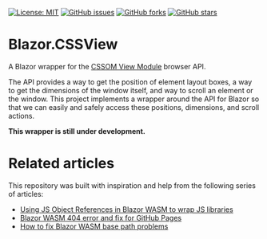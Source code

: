 [![License: MIT](https://img.shields.io/badge/License-MIT-yellow.svg)](/LICENSE)
[![GitHub issues](https://img.shields.io/github/issues/KristofferStrube/Blazor.CSSView)](https://github.com/KristofferStrube/Blazor.CSSView/issues)
[![GitHub forks](https://img.shields.io/github/forks/KristofferStrube/Blazor.CSSView)](https://github.com/KristofferStrube/Blazor.CSSView/network/members)
[![GitHub stars](https://img.shields.io/github/stars/KristofferStrube/Blazor.CSSView)](https://github.com/KristofferStrube/Blazor.CSSView/stargazers)

# Blazor.CSSView
A Blazor wrapper for the [CSSOM View Module](https://www.w3.org/TR/cssom-view-1/) browser API.

The API provides a way to get the position of element layout boxes, a way to get the dimensions of the window itself, and way to scroll an element or the window. This project implements a wrapper around the API for Blazor so that we can easily and safely access these positions, dimensions, and scroll actions.

**This wrapper is still under development.**

# Related articles
This repository was built with inspiration and help from the following series of articles:

- [Using JS Object References in Blazor WASM to wrap JS libraries](https://blog.elmah.io/using-js-object-references-in-blazor-wasm-to-wrap-js-libraries/)
- [Blazor WASM 404 error and fix for GitHub Pages](https://blog.elmah.io/blazor-wasm-404-error-and-fix-for-github-pages/)
- [How to fix Blazor WASM base path problems](https://blog.elmah.io/how-to-fix-blazor-wasm-base-path-problems/)
